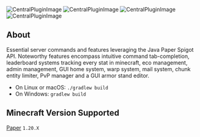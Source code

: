 ![CentralPluginImage](https://i.imgur.com/P3jl0Qo.png)
![CentralPluginImage](https://i.imgur.com/Ljodg8x.png)
![CentralPluginImage](https://i.imgur.com/sY51Frd.png)
![CentralPluginImage](https://i.imgur.com/Jhgcvg2.png)

## About

Essential server commands and features leveraging the Java Paper Spigot API. Noteworthy features encompass intuitive command tab-completion, leaderboard systems tracking every stat in minecraft, eco management, admin management, GUI home system, warp system, mail system, chunk entity limiter, PvP manager and a GUI armor stand editor.

* On Linux or macOS: `./gradlew build`
* On Windows: `gradlew build`

## Minecraft Version Supported

[Paper](https://papermc.io/software/paper) `1.20.X`
